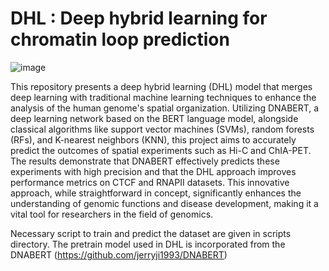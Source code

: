 #  DHL : Deep hybrid learning  for chromatin loop prediction

![image](https://github.com/SFGLab/DHL/assets/43639164/73bb2a7c-c9be-40f2-9807-a638f334f644)



This repository presents a deep hybrid learning (DHL) model that merges deep learning with traditional machine learning techniques to enhance the analysis of the human genome's spatial organization. Utilizing DNABERT, a deep learning network based on the BERT language model, alongside classical algorithms like support vector machines (SVMs), random forests (RFs), and K-nearest neighbors (KNN), this project aims to accurately predict the outcomes of spatial experiments such as Hi-C and ChIA-PET. The results demonstrate that DNABERT effectively predicts these experiments with high precision and that the DHL approach improves performance metrics on CTCF and RNAPII datasets. This innovative approach, while straightforward in concept, significantly enhances the understanding of genomic functions and disease development, making it a vital tool for researchers in the field of genomics.

Necessary script to train and predict the dataset are given in scripts directory.
The pretrain model used in DHL is incorporated from the DNABERT (https://github.com/jerryji1993/DNABERT)
